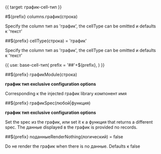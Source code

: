 {{ target: график-cell-тип }}

#${prefix} columns.график(строка)

Specify the column тип as 'график', the cellType can be omitted и defaults к 'текст'

##${prefix} cellType(строка) = 'график'

Specify the column тип as 'график', the cellType can be omitted и defaults к 'текст'

{{ use: base-cell-тип(
    prefix = '##'+${prefix},
) }}

##${prefix} графикModule(строка)

**график тип exclusive configuration options**

Corresponding к the injected график library компонент имя

##${prefix} графикSpec(любой|функция)

**график тип exclusive configuration options**

Set the spec из the график, или set it к a функция that returns a different spec. The данные displayed в the график is provided по records.

##${prefix} noданныеRenderNothing(логический) = false

Do не render the график when there is no данные. Defaults к false
